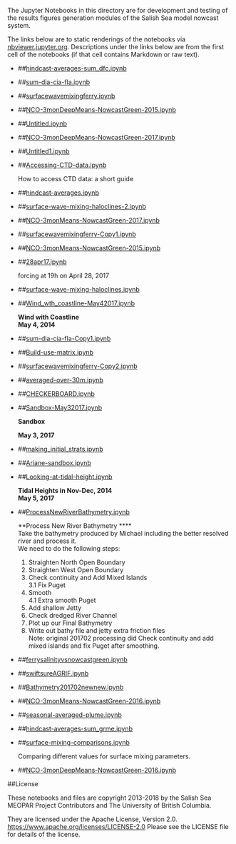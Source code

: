 The Jupyter Notebooks in this directory are for development and testing of
the results figures generation modules of the Salish Sea model nowcast system.

The links below are to static renderings of the notebooks via
[nbviewer.jupyter.org](https://nbviewer.jupyter.org/).
Descriptions under the links below are from the first cell of the notebooks
(if that cell contains Markdown or raw text).

* ##[hindcast-averages-sum_dfc.ipynb](https://nbviewer.jupyter.org/urls/bitbucket.org/salishsea/analysis-vicky/raw/tip/notebooks/hindcast-averages-sum_dfc.ipynb)  
    
* ##[sum-dia-cia-fla.ipynb](https://nbviewer.jupyter.org/urls/bitbucket.org/salishsea/analysis-vicky/raw/tip/notebooks/sum-dia-cia-fla.ipynb)  
    
* ##[surfacewavemixingferry.ipynb](https://nbviewer.jupyter.org/urls/bitbucket.org/salishsea/analysis-vicky/raw/tip/notebooks/surfacewavemixingferry.ipynb)  
    
* ##[NCO-3monDeepMeans-NowcastGreen-2015.ipynb](https://nbviewer.jupyter.org/urls/bitbucket.org/salishsea/analysis-vicky/raw/tip/notebooks/NCO-3monDeepMeans-NowcastGreen-2015.ipynb)  
    
* ##[Untitled.ipynb](https://nbviewer.jupyter.org/urls/bitbucket.org/salishsea/analysis-vicky/raw/tip/notebooks/Untitled.ipynb)  
    
* ##[NCO-3monDeepMeans-NowcastGreen-2017.ipynb](https://nbviewer.jupyter.org/urls/bitbucket.org/salishsea/analysis-vicky/raw/tip/notebooks/NCO-3monDeepMeans-NowcastGreen-2017.ipynb)  
    
* ##[Untitled1.ipynb](https://nbviewer.jupyter.org/urls/bitbucket.org/salishsea/analysis-vicky/raw/tip/notebooks/Untitled1.ipynb)  
    
* ##[Accessing-CTD-data.ipynb](https://nbviewer.jupyter.org/urls/bitbucket.org/salishsea/analysis-vicky/raw/tip/notebooks/Accessing-CTD-data.ipynb)  
    
    How to access CTD data: a short guide  

* ##[hindcast-averages.ipynb](https://nbviewer.jupyter.org/urls/bitbucket.org/salishsea/analysis-vicky/raw/tip/notebooks/hindcast-averages.ipynb)  
    
* ##[surface-wave-mixing-haloclines-2.ipynb](https://nbviewer.jupyter.org/urls/bitbucket.org/salishsea/analysis-vicky/raw/tip/notebooks/surface-wave-mixing-haloclines-2.ipynb)  
    
* ##[NCO-3monMeans-NowcastGreen-2017.ipynb](https://nbviewer.jupyter.org/urls/bitbucket.org/salishsea/analysis-vicky/raw/tip/notebooks/NCO-3monMeans-NowcastGreen-2017.ipynb)  
    
* ##[surfacewavemixingferry-Copy1.ipynb](https://nbviewer.jupyter.org/urls/bitbucket.org/salishsea/analysis-vicky/raw/tip/notebooks/surfacewavemixingferry-Copy1.ipynb)  
    
* ##[NCO-3monMeans-NowcastGreen-2015.ipynb](https://nbviewer.jupyter.org/urls/bitbucket.org/salishsea/analysis-vicky/raw/tip/notebooks/NCO-3monMeans-NowcastGreen-2015.ipynb)  
    
* ##[28apr17.ipynb](https://nbviewer.jupyter.org/urls/bitbucket.org/salishsea/analysis-vicky/raw/tip/notebooks/28apr17.ipynb)  
    
    forcing at 19h on April 28, 2017  

* ##[surface-wave-mixing-haloclines.ipynb](https://nbviewer.jupyter.org/urls/bitbucket.org/salishsea/analysis-vicky/raw/tip/notebooks/surface-wave-mixing-haloclines.ipynb)  
    
* ##[Wind_wth_coastline-May42017.ipynb](https://nbviewer.jupyter.org/urls/bitbucket.org/salishsea/analysis-vicky/raw/tip/notebooks/Wind_wth_coastline-May42017.ipynb)  
    
    **Wind with Coastline**  
    **May 4, 2014**  

* ##[sum-dia-cia-fla-Copy1.ipynb](https://nbviewer.jupyter.org/urls/bitbucket.org/salishsea/analysis-vicky/raw/tip/notebooks/sum-dia-cia-fla-Copy1.ipynb)  
    
* ##[Build-use-matrix.ipynb](https://nbviewer.jupyter.org/urls/bitbucket.org/salishsea/analysis-vicky/raw/tip/notebooks/Build-use-matrix.ipynb)  
    
* ##[surfacewavemixingferry-Copy2.ipynb](https://nbviewer.jupyter.org/urls/bitbucket.org/salishsea/analysis-vicky/raw/tip/notebooks/surfacewavemixingferry-Copy2.ipynb)  
    
* ##[averaged-over-30m.ipynb](https://nbviewer.jupyter.org/urls/bitbucket.org/salishsea/analysis-vicky/raw/tip/notebooks/averaged-over-30m.ipynb)  
    
* ##[CHECKERBOARD.ipynb](https://nbviewer.jupyter.org/urls/bitbucket.org/salishsea/analysis-vicky/raw/tip/notebooks/CHECKERBOARD.ipynb)  
    
* ##[Sandbox-May32017.ipynb](https://nbviewer.jupyter.org/urls/bitbucket.org/salishsea/analysis-vicky/raw/tip/notebooks/Sandbox-May32017.ipynb)  
    
    **Sandbox**  
      
    **May 3, 2017**  
      


* ##[making_initial_strats.ipynb](https://nbviewer.jupyter.org/urls/bitbucket.org/salishsea/analysis-vicky/raw/tip/notebooks/making_initial_strats.ipynb)  
    
* ##[Ariane-sandbox.ipynb](https://nbviewer.jupyter.org/urls/bitbucket.org/salishsea/analysis-vicky/raw/tip/notebooks/Ariane-sandbox.ipynb)  
    
* ##[Looking-at-tidal-height.ipynb](https://nbviewer.jupyter.org/urls/bitbucket.org/salishsea/analysis-vicky/raw/tip/notebooks/Looking-at-tidal-height.ipynb)  
    
    **Tidal Heights in Nov-Dec, 2014**  
    **May 5, 2017**  

* ##[ProcessNewRiverBathymetry.ipynb](https://nbviewer.jupyter.org/urls/bitbucket.org/salishsea/analysis-vicky/raw/tip/notebooks/ProcessNewRiverBathymetry.ipynb)  
    
    **Process New River Bathymetry ****  
    Take the bathymetry produced by Michael including the better resolved river and process it.  
    We need to do the following steps:  
    1. Straighten North Open Boundary  
    2. Straighten West Open Boundary  
    3. Check continuity and Add Mixed Islands  
    3.1 Fix Puget  
    4. Smooth  
    4.1 Extra smooth Puget  
    5. Add shallow Jetty  
    6. Check dredged River Channel  
    7. Plot up our Final Bathymetry  
    8. Write out bathy file and jetty extra friction files  
    Note: original 201702 processing did Check continuity and add mixed islands and fix Puget after smoothing.  

* ##[ferrysalinityvsnowcastgreen.ipynb](https://nbviewer.jupyter.org/urls/bitbucket.org/salishsea/analysis-vicky/raw/tip/notebooks/ferrysalinityvsnowcastgreen.ipynb)  
    
* ##[swiftsureAGRIF.ipynb](https://nbviewer.jupyter.org/urls/bitbucket.org/salishsea/analysis-vicky/raw/tip/notebooks/swiftsureAGRIF.ipynb)  
    
* ##[Bathymetry201702newnew.ipynb](https://nbviewer.jupyter.org/urls/bitbucket.org/salishsea/analysis-vicky/raw/tip/notebooks/Bathymetry201702newnew.ipynb)  
    
* ##[NCO-3monMeans-NowcastGreen-2016.ipynb](https://nbviewer.jupyter.org/urls/bitbucket.org/salishsea/analysis-vicky/raw/tip/notebooks/NCO-3monMeans-NowcastGreen-2016.ipynb)  
    
* ##[seasonal-averaged-plume.ipynb](https://nbviewer.jupyter.org/urls/bitbucket.org/salishsea/analysis-vicky/raw/tip/notebooks/seasonal-averaged-plume.ipynb)  
    
* ##[hindcast-averages-sum_grme.ipynb](https://nbviewer.jupyter.org/urls/bitbucket.org/salishsea/analysis-vicky/raw/tip/notebooks/hindcast-averages-sum_grme.ipynb)  
    
* ##[surface-mixing-comparisons.ipynb](https://nbviewer.jupyter.org/urls/bitbucket.org/salishsea/analysis-vicky/raw/tip/notebooks/surface-mixing-comparisons.ipynb)  
    
    Comparing different values for surface mixing parameters.   

* ##[NCO-3monDeepMeans-NowcastGreen-2016.ipynb](https://nbviewer.jupyter.org/urls/bitbucket.org/salishsea/analysis-vicky/raw/tip/notebooks/NCO-3monDeepMeans-NowcastGreen-2016.ipynb)  
    

##License

These notebooks and files are copyright 2013-2018
by the Salish Sea MEOPAR Project Contributors
and The University of British Columbia.

They are licensed under the Apache License, Version 2.0.
https://www.apache.org/licenses/LICENSE-2.0
Please see the LICENSE file for details of the license.
